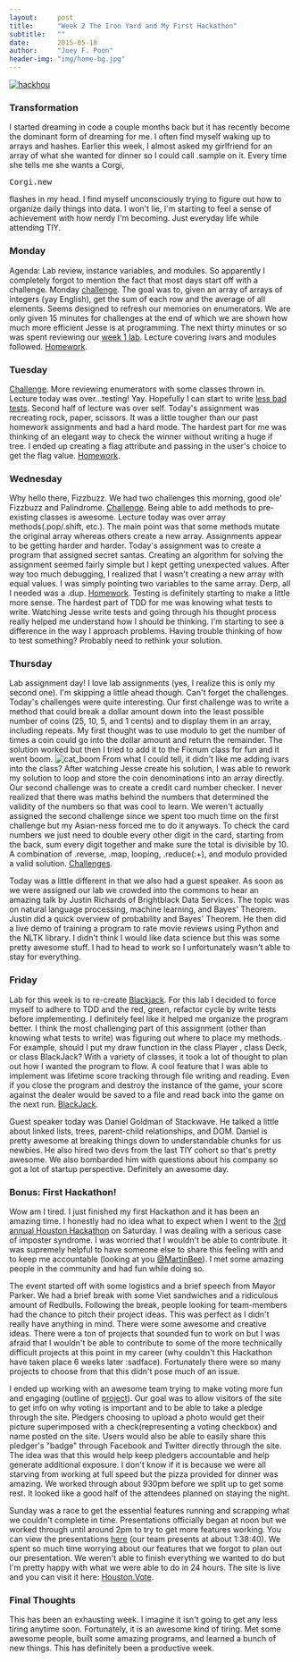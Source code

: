 ```yaml
---
layout:     post
title:      "Week 2 The Iron Yard and My First Hackathon"
subtitle:   ""
date:       2015-05-18
author:     "Joey F. Poon"
header-img: "img/home-bg.jpg"
---
```


<a href="http://temp.nickydisla.com/temp/wp-content/uploads/2015/05/hackhou1-e1432449708626.jpeg"><img src="http://temp.nickydisla.com/temp/wp-content/uploads/2015/05/hackhou1-e1432449708626.jpeg" alt="hackhou" class="aligncenter" ></a>

<h3>Transformation</h3>
<p>I started dreaming in code a couple months back but it has recently become the dominant form of dreaming for me. I often find myself waking up to arrays and hashes. Earlier this week, I almost asked my girlfriend for an array of what she wanted for dinner so I could call <span class="lang:ruby decode:true  crayon-inline " >.sample</span>  on it. Every time she tells me she wants a Corgi, <pre>Corgi.new</pre> flashes in my head. I find myself unconsciously trying to figure out how to organize daily things into data. I won't lie, I'm starting to feel a sense of achievement with how nerdy I'm becoming. Just everyday life while attending TIY.</p>

<h3>Monday</h3>
<p>Agenda: Lab review, instance variables, and modules. So apparently I completely forgot to mention the fact that most days start off with a challenge. Monday <a href="https://github.com/joeypoon/iron_yard/blob/master/day-6/day-6-challenge.rb">challenge</a>. The goal was to, given an array of arrays of integers (yay English), get the sum of each row and the average of all elements. Seems designed to refresh our memories on enumerators. We are only given 15 minutes for challenges at the end of which we are shown how much more efficient Jesse is at programming. The next thirty minutes or so was spent reviewing our <a href="https://github.com/joeypoon/week-1-lab">week 1 lab</a>. Lecture covering ivars and modules followed. <a href="https://github.com/joeypoon/iron_yard/blob/master/day-6/day-6.rb">Homework</a>.</p>

<h3>Tuesday</h3>
<p><a href="https://github.com/joeypoon/iron_yard/blob/master/day-7/day-7-challenge.rb">Challenge</a>. More reviewing enumerators with some classes thrown in. Lecture today was over...testing! Yay. Hopefully I can start to write <a href="http://joeypoon.com/blog/2015/04/14/on-the-road-to-testing/">less bad tests</a>. Second half of lecture was over <span class="lang:ruby decode:true  crayon-inline " >self</span>. Today's assignment was recreating rock, paper, scissors. It was a little tougher than our past homework assignments and had a hard mode. The hardest part for me was thinking of an elegant way to check the winner without writing a huge if tree. I ended up creating a flag attribute and passing in the user's choice to get the flag value. <a href="https://github.com/joeypoon/iron_yard/tree/master/day-7">Homework</a>.</p>

<h3>Wednesday</h3>
<p>Why hello there, Fizzbuzz. We had two challenges this morning, good ole' Fizzbuzz and Palindrome. <a href="https://github.com/joeypoon/iron_yard/blob/master/day-8/day-8-challenge.rb">Challenge</a>. Being able to add methods to pre-existing classes is awesome. Lecture today was over array methods(.pop/.shift, etc.). The main point was that some methods mutate the original array whereas others create a new array. Assignments appear to be getting harder and harder. Today's assignment was to create a program that assigned secret santas. Creating an algorithm for solving the assignment seemed fairly simple but I kept getting unexpected values. After way too much debugging, I realized that I wasn't creating a new array with equal values. I was simply pointing two variables to the same array. Derp, all I needed was a <span class="lang:ruby decode:true  crayon-inline " >.dup</span>. <a href="https://github.com/joeypoon/iron_yard/tree/master/day-8">Homework</a>. Testing is definitely starting to make a little more sense. The hardest part of TDD for me was knowing what tests to write. Watching Jesse write tests and going through his thought process really helped me understand how I should be thinking. I'm starting to see a difference in the way I approach problems. Having trouble thinking of how to test something? Probably need to rethink your solution.</p>

<h3>Thursday</h3>
<p>Lab assignment day! I love lab assignments (yes, I realize this is only my second one). I'm skipping a little ahead though. Can't forget the challenges. Today's challenges were quite interesting. Our first challenge was to write a method that could break a dollar amount down into the least possible number of coins (25, 10, 5, and 1 cents) and to display them in an array, including repeats. My first thought was to use modulo to get the number of times a coin could go into the dollar amount and return the remainder. The solution worked but then I tried to add it to the Fixnum class for fun and it went boom.
<img src="http://temp.nickydisla.com/temp/wp-content/uploads/2015/05/cat_boom1.gif" alt="cat_boom" class="alignnone">
From what I could tell, it didn't like me adding ivars into the class? After watching Jesse create his solution, I was able to rework my solution to loop and store the coin denominations into an array directly. Our second challenge was to create a credit card number checker. I never realized that there was maths behind the numbers that determined the validity of the numbers so that was cool to learn. We weren't actually assigned the second challenge since we spent too much time on the first challenge but my Asian-ness forced me to do it anyways. To check the card numbers we just need to double every other digit in the card, starting from the back, sum every digit together and make sure the total is divisible by 10. A combination of <span class="lang:ruby decode:true  crayon-inline " >.reverse</span>, <span class="lang:ruby decode:true  crayon-inline " >.map</span>, looping, <span class="lang:ruby decode:true  crayon-inline " >.reduce(:+)</span>, and modulo provided a valid solution. <a href="https://github.com/joeypoon/iron_yard/tree/master/day-9">Challenges</a>.</p>
<p>Today was a little different in that we also had a guest speaker. As soon as we were assigned our lab we crowded into the commons to hear an amazing talk by Justin Richards of Brightblack Data Services. The topic was on natural language processing, machine learning, and Bayes' Theorem. Justin did a quick overview of probability and Bayes' Theorem. He then did a live demo of training a program to rate movie reviews using Python and the NLTK library. I didn't think I would like data science but this was some pretty awesome stuff. I had to head to work so I unfortunately wasn't able to stay for everything.</p>

<h3>Friday</h3>
<p>Lab for this week is to re-create <a href="https://github.com/tiy-hou-q2-2015-rails/week-2-lab">Blackjack</a>. For this lab I decided to force myself to adhere to TDD and the red, green, refactor cycle by write tests before implementing. I definitely feel like it helped me organize the program better. I think the most challenging part of this assignment (other than knowing what tests to write) was figuring out where to place my methods. For example, should I put my draw function in the <span class="lang:ruby decode:true  crayon-inline " >class Player</span> , <span class="lang:ruby decode:true  crayon-inline " >class Deck</span>, or <span class="lang:ruby decode:true  crayon-inline " >class BlackJack</span>? With a variety of classes, it took a lot of thought to plan out how I wanted the program to flow. A cool feature that I was able to implement was lifetime score tracking through file writing and reading. Even if you close the program and destroy the instance of the game, your score against the dealer would be saved to a file and read back into the game on the next run. <a href="https://github.com/joeypoon/BlackJack">BlackJack</a>.</p>
<p>Guest speaker today was Daniel Goldman of Stackwave. He talked a little about linked lists, trees, parent-child relationships, and DOM. Daniel is pretty awesome at breaking things down to understandable chunks for us newbies. He also hired two devs from the last TIY cohort so that's pretty awesome. We also bombarded him with questions about his company so got a lot of startup perspective. Definitely an awesome day.</p>

<h3>Bonus: First Hackathon!</h3>
<p>Wow am I tired. I just finished my first Hackathon and it has been an amazing time. I honestly had no idea what to expect when I went to the <a href="http://houstonhackathon.com/">3rd annual Houston Hackathon</a> on Saturday. I was dealing with a serious case of imposter syndrome. I was worried that I wouldn't be able to contribute. It was supremely helpful to have someone else to share this feeling with and to keep me accountable (looking at you <a href="https://twitter.com/MartinBee">@MartinBee</a>). I met some amazing people in the community and had fun while doing so.</p>
<p>The event started off with some logistics and a brief speech from Mayor Parker. We had a brief break with some Viet sandwiches and a ridiculous amount of Redbulls. Following the break, people looking for team-members had the chance to pitch their project ideas. This was perfect as I didn't really have anything in mind. There were some awesome and creative ideas. There were a ton of projects that sounded fun to work on but I was afraid that I wouldn't be able to contribute to some of the more technically difficult projects at this point in my career (why couldn't this Hackathon have taken place 6 weeks later :sadface). Fortunately there were so many projects to choose from that this didn't pose much of an issue.</p>
<p>I ended up working with an awesome team trying to make voting more fun and engaging (outline of <a href="http://challengepost.com/software/houston-vote">project</a>). Our goal was to allow visitors of the site to get info on why voting is important and to be able to take a pledge through the site. Pledgers choosing to upload a photo would get their picture superimposed with a check(representing a voting checkbox) and name posted on the site. Users would also be able to easily share this pledger's "badge" through Facebook and Twitter directly through the site. The idea was that this would help keep pledgers accountable and help generate additional exposure. I don't know if it is because we were all starving from working at full speed but the pizza provided for dinner was amazing. We worked through about 930pm before we split up to get some rest. It looked like a good half of the attendees planned on staying the night.</p>

<p>Sunday was a race to get the essential features running and scrapping what we couldn't complete in time. Presentations officially began at noon but we worked through until around 2pm to try to get more features working. You can view the presentations <a href="https://www.youtube.com/watch?v=UoFE-cWUpjM">here</a> (our team presents at about 1:38:40). We spent so much time worrying about our features that we forgot to plan out our presentation. We weren't able to finish everything we wanted to do but I'm pretty happy with what we were able to do in 24 hours. The site is live and you can visit it here: <a href="http://houston.vote/">Houston.Vote</a>.</p>

<h3>Final Thoughts</h3>
<p>This has been an exhausting week. I imagine it isn't going to get any less tiring anytime soon. Fortunately, it is an awesome kind of tiring. Met some awesome people, built some amazing programs, and learned a bunch of new things. This has definitely been a productive week.</p>
